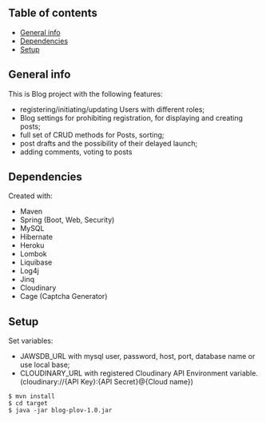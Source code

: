 ## Table of contents
* [General info](#general-info)
* [Dependencies](#dependencies)
* [Setup](#setup)

## General info
This is Blog project with the following features: 
* registering/initiating/updating Users with different roles;
* Blog settings for prohibiting registration, for displaying and creating posts;
* full set of CRUD methods for Posts, sorting;
* post drafts and the possibility of their delayed launch;
* adding comments, voting to posts

## Dependencies
Created with:
* Maven
* Spring (Boot, Web, Security)
* MySQL
* Hibernate
* Heroku
* Lombok
* Liquibase
* Log4j
* Jinq
* Cloudinary
* Cage (Captcha Generator)

## Setup
Set variables:
* JAWSDB_URL with mysql user, password, host, port, database name or use local base;
* CLOUDINARY_URL with registered Cloudinary API Environment variable. (cloudinary://{API Key}:{API Secret}@{Cloud name})
```
$ mvn install
$ cd target
$ java -jar blog-plov-1.0.jar
```